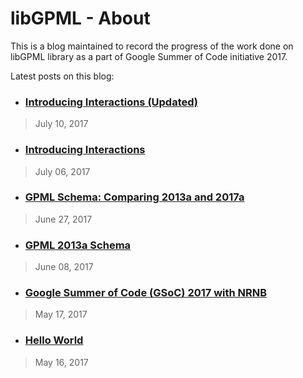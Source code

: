 # libGPML - About

This is a blog maintained to record the progress of the work done on libGPML library as a part of Google Summer of Code initiative 2017.

Latest posts on this blog:

* ### [Introducing Interactions (Updated)](http://www.libgpml.com/post-6.html)
> July 10, 2017
* ### [Introducing Interactions](http://www.libgpml.com/post-5.html)
> July 06, 2017
* ### [GPML Schema: Comparing 2013a and 2017a](http://www.libgpml.com/post-4.html)
> June 27, 2017
* ### [GPML 2013a Schema](http://www.libgpml.com/post-3.html)
> June 08, 2017
* ### [Google Summer of Code (GSoC) 2017 with NRNB](http://www.libgpml.com/post-2.html)
> May 17, 2017
* ### [Hello World](http://www.libgpml.com/post-1.html)
> May 16, 2017
